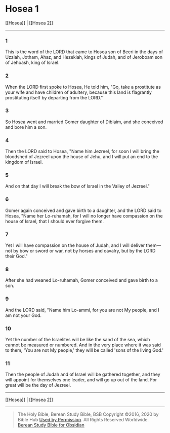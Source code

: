 # Hosea 1

[[Hosea]] | [[Hosea 2]]

---

### 1
This is the word of the LORD that came to Hosea son of Beeri in the days of Uzziah, Jotham, Ahaz, and Hezekiah, kings of Judah, and of Jeroboam son of Jehoash, king of Israel.

### 2
When the LORD first spoke to Hosea, He told him, "Go, take a prostitute as your wife and have children of adultery, because this land is flagrantly prostituting itself by departing from the LORD."

### 3
So Hosea went and married Gomer daughter of Diblaim, and she conceived and bore him a son.

### 4
Then the LORD said to Hosea, "Name him Jezreel, for soon I will bring the bloodshed of Jezreel upon the house of Jehu, and I will put an end to the kingdom of Israel.

### 5
And on that day I will break the bow of Israel in the Valley of Jezreel."

### 6
Gomer again conceived and gave birth to a daughter, and the LORD said to Hosea, "Name her Lo-ruhamah, for I will no longer have compassion on the house of Israel, that I should ever forgive them.

### 7
Yet I will have compassion on the house of Judah, and I will deliver them—not by bow or sword or war, not by horses and cavalry, but by the LORD their God."

### 8
After she had weaned Lo-ruhamah, Gomer conceived and gave birth to a son.

### 9
And the LORD said, "Name him Lo-ammi, for you are not My people, and I am not your God.

### 10
Yet the number of the Israelites will be like the sand of the sea, which cannot be measured or numbered. And in the very place where it was said to them, 'You are not My people,' they will be called 'sons of the living God.'

### 11
Then the people of Judah and of Israel will be gathered together, and they will appoint for themselves one leader, and will go up out of the land. For great will be the day of Jezreel.

---

[[Hosea]] | [[Hosea 2]]

---

> The Holy Bible, Berean Study Bible, BSB
> Copyright &copy;2016, 2020 by Bible Hub
> [Used by Permission](https://berean.bible/terms.htm). All Rights Reserved Worldwide.
> [Berean Study Bible for Obsidian](https://github.com/gapmiss/berean-study-bible-for-obsidian)

